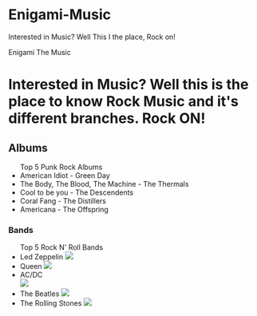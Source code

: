 # Enigami-Music
Interested in Music? Well This I the place, Rock on!
<!DOCTYPE HTML>
<Html>
<head> 
<tittle> Enigami The Music</tittle>
</head>
<body>
<h1>Interested in Music? Well this is the place to know Rock Music and it's different branches. Rock ON!
</h1>
<h2>Albums</h2>
<ul>Top 5 Punk Rock Albums
<li>American Idiot - Green Day</li>
<li>The Body, The Blood, The Machine - The Thermals</li>
<li>Cool to be you - The Descendents</li>
<li>Coral Fang - The Distillers</li>
<li>Americana - The Offspring</li>
</ul>
<h3>Bands</h3>
<ul>Top 5 Rock N' Roll Bands
<li>Led Zeppelin <img src="http://img.wennermedia.com/social/led-zeppelin-iv-album-release-review-35c87652-3510-4318-9145-25a24db837f5.jpg"></li>
<li>Queen <img src="https://queenphotos.files.wordpress.com/2013/09/queen-76.jpeg"></li>
<li>AC/DC <br/> <img src="http://assets.teamrock.com/image/6a72bc72-72db-42eb-9cc6-1c930e1934b0?w=800"></li>
<li>The Beatles <img src="http://m.wsj.net/video/20160426/042616beatles/042616beatles_1280x720.jpg"></li>
<li>The Rolling Stones <img src="http://img.wennermedia.com/social/rolling-stones-mono-box-set-release-f715d282-872e-4e37-94bf-e2654636992a.jpg"> </li>
</ul>
